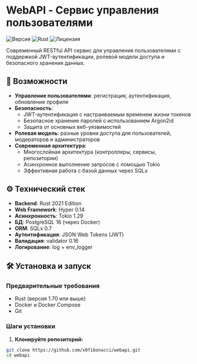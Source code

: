 # WebAPI - Сервис управления пользователями

![Версия](https://img.shields.io/badge/версия-1.0.0-blue)
![Rust](https://img.shields.io/badge/rust-2021-orange)
![Лицензия](https://img.shields.io/badge/лицензия-MIT-green)

Современный RESTful API сервис для управления пользователями с поддержкой JWT-аутентификации, ролевой модели доступа и безопасного хранения данных.

## 🚀 Возможности

- **Управление пользователями**: регистрация, аутентификация, обновление профиля
- **Безопасность**: 
  - JWT-аутентификация с настраиваемым временем жизни токенов
  - Безопасное хранение паролей с использованием Argon2id
  - Защита от основных веб-уязвимостей
- **Ролевая модель**: разные уровни доступа для пользователей, модераторов и администраторов
- **Современная архитектура**: 
  - Многослойная архитектура (контроллеры, сервисы, репозитории)
  - Асинхронное выполнение запросов с помощью Tokio
  - Эффективная работа с базой данных через SQLx

## ⚙️ Технический стек

- **Backend**: Rust 2021 Edition
- **Web Framework**: Hyper 0.14
- **Асинхронность**: Tokio 1.29
- **БД**: PostgreSQL 16 (через Docker)
- **ORM**: SQLx 0.7
- **Аутентификация**: JSON Web Tokens (JWT)
- **Валидация**: validator 0.16
- **Логирование**: log + env_logger

## 🛠️ Установка и запуск

### Предварительные требования

- Rust (версия 1.70 или выше)
- Docker и Docker Compose
- Git

### Шаги установки

1. **Клонируйте репозиторий:**

```bash
git clone https://github.com/x0fibonacci/webapi.git
cd webapi